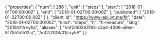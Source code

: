 {
  "properties": {
    "num": [
      286
    ],
    "unit": [
      "steps"
    ],
    "start": [
      "2018-01-01T00:00:00Z"
    ],
    "end": [
      "2018-01-02T00:00:00Z"
    ],
    "published": [
      "2018-01-02T00:00:00Z"
    ]
  },
  "client_id": "https://www-api.jvt.me/fit",
  "date": "2018-01-02T00:00:00Z",
  "kind": "steps",
  "h": "h-measure",
  "slug": "2018/01/rvyha",
  "aliases": [
    "/mf2/60263193-c2a4-4006-a9ee-817551a1512c/",
    "/mf2/2018/01/rvyhA"
  ]
}
